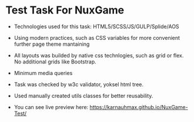 
# Test Task For NuxGame

- Technologies used for this task: HTML5/SCSS/JS/GULP/Splide/AOS
- Using modern practices, such as CSS variables  for more convenient further page theme mantaining
- All layouts was builded by native css technlogies, such as grid or flex. No additional grids like Bootstrap.
- Minimum media queries
- Task was checked by w3c validator, yoksel html tree.
- Used manually created utils classes for better reusability.

- You can see live preview here: https://karnauhmax.github.io/NuxGame-Test/


